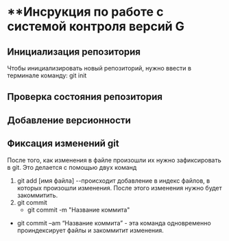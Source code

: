 # **Инсрукция по работе с системой контроля версий G
## Инициализация репозитория

Чтобы инициализировать новый репозиторий, нужно ввести в
терминале команду:
   git init

## Проверка состояния репозитория

## Добавление версионности

## Фиксация изменений git
После того, как изменения в файле произошли их нужно зафиксировать в git. Это делается с помощью двух команд
1. git add [имя файла] --происходит  добавление в индекс файлов, в которых произошли изменения. После этого изменения нужно будет закоммитить.
2. git commit
   * git commit -m "Название коммита"
   
   
* git commit –am “Название коммита” - эта команда одновременно проиндексирует файлы и закоммитит изменения.
